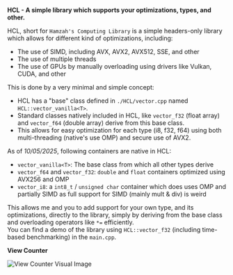 **HCL - A simple library which supports your optimizations, types, and other.**

HCL, short for `Hamzah's Computing Library` is a simple headers-only library which allows for different kind of optimizations, including:

- The use of SIMD, including AVX, AVX2, AVX512, SSE, and other
- The use of multiple threads
- The use of GPUs by manually overloading using drivers like Vulkan, CUDA, and other

This is done by a very minimal and simple concept:  

- HCL has a "base" class defined in `./HCL/vector.cpp` named `HCL::vector_vanilla<T>`.
- Standard classes natively included in HCL, like `vector_f32` (float array) and `vector_f64` (double array) derive from this base class.
- This allows for easy optimization for each type (i8, f32, f64) using both multi-threading (native's use OMP) and secure use of AVX2.

As of _10/05/2025_, following containers are native in HCL:

- `vector_vanilla<T>`: The base class from which all other types derive
- `vector_f64` and `vector_f32`: `double` and `float` containers optimized using AVX256 and OMP
- `vector_i8`: a `int8_t` / `unsigned char` container which does uses OMP and partially SIMD as full support for SIMD (mainly mult & div) is weird 

This allows me and you to add support for your own type, and its optimizations, directly to the library, simply by deriving from the base class and overloading operators like `*=` efficiently.  
You can find a demo of the library using `HCL::vector_f32` (including time-based benchmarking) in the `main.cpp`.

**View Counter**

![View Counter Visual Image](https://count.getloli.com/@Hamzah-Asadullah_HCL?name=Hamzah-Asadullah_HCL&theme=booru-lewd&padding=8&offset=0&align=center&scale=1&pixelated=1&darkmode=auto)
